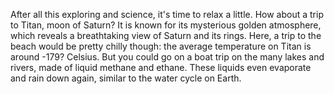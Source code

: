 ---
---
After all this exploring and science, it's time to relax a little. How about a trip to Titan, moon of Saturn? It is known for its mysterious golden atmosphere, which reveals a breathtaking view of Saturn and its rings. Here, a trip to the beach would be pretty chilly though: the average temperature on Titan is around -179? Celsius. But you could go on a boat trip on the many lakes and rivers, made of liquid methane and ethane. These liquids even evaporate and rain down again, similar to the water cycle on Earth.
